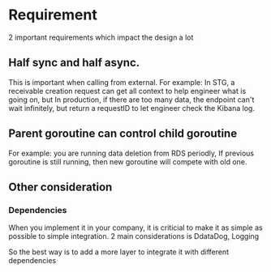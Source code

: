 # Requirement
2 important requirements which impact the design a lot

## Half sync and half async. 
This is important when calling from external. For example: In STG, a receivable creation request can get all context to help engineer what is going on, but In production, if there are too many data, the endpoint can't wait infinitely, but return a requestID to let engineer check the Kibana log.

## Parent goroutine can control child goroutine
For example: you are running data deletion from RDS periodly, If previous goroutine is still running, then new goroutine will compete with old one.

## Other consideration
### Dependencies
When you implement it in your company, it is criticial to make it as simple as possible to simple integration. 2 main considerations is DdataDog, Logging

So the best way is to add a more layer to integrate it with different dependencies
